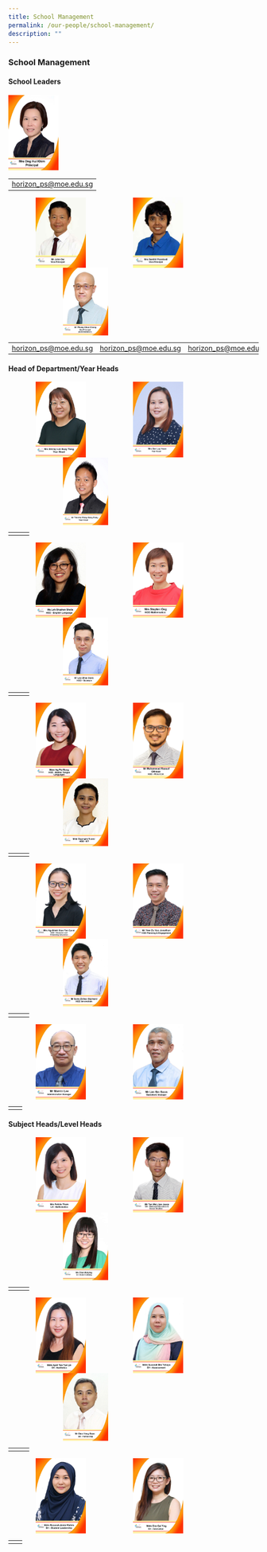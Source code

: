 ```yaml
---
title: School Management
permalink: /our-people/school-management/
description: ""
---
```

### **School Management**

#### **School Leaders**
<img src="/images/schldr1.jpg" style="width:20%">

|  |
|:---:|
| [horizon_ps@moe.edu.sg](horizon_ps@moe.edu.sg) |

<img src="/images/schldr2.jpg" style="width:20%;margin-left:55px;" align = "left">
<img src="/images/schldr3.jpg" style="width:20%;margin-left:95px;" align = "left">
<img src="/images/schldr4.jpg" style="width:18%;margin-left:110px;" align = "left">

<br clear="left">

|  |  |  |
|:---:|:---:|:---:|
| [horizon_ps@moe.edu.sg](horizon_ps@moe.edu.sg) | [horizon_ps@moe.edu.sg](horizon_ps@moe.edu.sg) | [horizon_ps@moe.edu.sg](horizon_ps@moe.edu.sg) |

#### **Head of Department/Year Heads**

<img src="/images/hod1.jpg" style="width:20%;margin-left:55px;" align = "left">
<img src="/images/hod2.jpg" style="width:20%;margin-left:95px;" align = "left">
<img src="/images/hod3.jpg" style="width:18%;margin-left:110px;" align = "left">

<br clear="left">

|  |  |  |
|:---:|:---:|:---:|
|  |  |  |

<img src="/images/hod4.jpg" style="width:20%;margin-left:55px;" align = "left">
<img src="/images/hod5.jpg" style="width:20%;margin-left:95px;" align = "left">
<img src="/images/hod6.jpg" style="width:18%;margin-left:110px;" align = "left">

<br clear="left">

|  |  |  |
|:---:|:---:|:---:|
|  |  |  |

<img src="/images/hod7.jpg" style="width:20%;margin-left:55px;" align = "left">
<img src="/images/hod8.jpg" style="width:20%;margin-left:95px;" align = "left">
<img src="/images/hod9.jpg" style="width:18%;margin-left:110px;" align = "left">

<br clear="left">

|  |  |  |
|:---:|:---:|:---:|
|  |  |  |

<img src="/images/hod10.jpg" style="width:20%;margin-left:55px;" align = "left">
<img src="/images/hod11.jpg" style="width:20%;margin-left:95px;" align = "left">
<img src="/images/hod12.jpg" style="width:18%;margin-left:110px;" align = "left">

<br clear="left">

|  |  |  |
|:---:|:---:|:---:|
|  |  |  |

<img src="/images/hod13.jpg" style="width:20%;margin-left:55px;" align = "left">
<img src="/images/hod14.jpg" style="width:20%;margin-left:95px;" align = "left">

<br clear="left">

|  |  |
|:---:|:---:|
|  |  |

#### **Subject Heads/Level Heads**

<img src="/images/subhead1.jpg" style="width:20%;margin-left:55px;" align = "left">
<img src="/images/subhead2.jpg" style="width:20%;margin-left:95px;" align = "left">
<img src="/images/subhead3.jpg" style="width:18%;margin-left:110px;" align = "left">

<br clear="left">

|  |  |  |
|:---:|:---:|:---:|
|  |  |  |

<img src="/images/subhead4.jpg" style="width:20%;margin-left:55px;" align = "left">
<img src="/images/subhead5.jpg" style="width:20%;margin-left:95px;" align = "left">
<img src="/images/subhead6.jpg" style="width:18%;margin-left:110px;" align = "left">

<br clear="left">

|  |  |  |
|:---:|:---:|:---:|
|  |  |  |

<img src="/images/subhead7.jpg" style="width:20%;margin-left:55px;" align = "left">
<img src="/images/subhead8.jpg" style="width:20%;margin-left:95px;" align = "left">

<br clear="left">

|  |  |
|:---:|:---:|
|  |  |